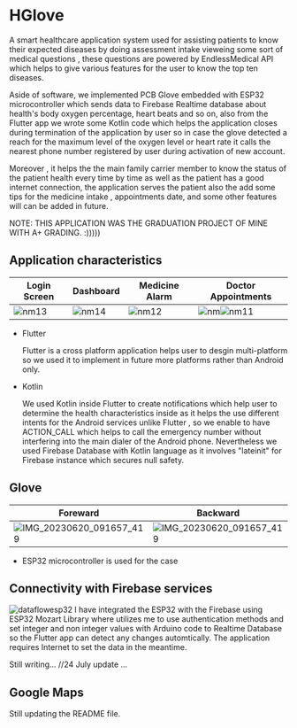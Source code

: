 # HGlove

A smart healthcare application system used for assisting patients to know their expected diseases by doing assessment intake vieweing some sort of medical questions , these questions are powered by EndlessMedical API which helps to give various features for the user to know the top ten diseases. 

Aside of software, we implemented PCB Glove embedded with ESP32 microcontroller which sends data to Firebase Realtime database about health's body oxygen percentage, heart beats and so on, also from the Flutter app we wrote some Kotlin code which helps the application closes during termination of the application by user so in case the glove detected a reach for the maximum level of the oxygen level or heart rate it calls the nearest phone number registered by user during activation of new account.

Moreover , it helps the the main family carrier member to know the status of the patient health every time by time as well as the patient has a good internet connection, the application serves the patient also the add some tips for the medicine intake , appointments date, and some other features will can be added in future.

NOTE: THIS APPLICATION WAS THE GRADUATION PROJECT OF MINE WITH A+ GRADING. :)))))

## Application characteristics
| Login Screen           | Dashboard              | Medicine Alarm |  Doctor Appointments  |
| ---------------------- | ---------------------- | ---------------------- | ---------------------- |
|![nm13](https://github.com/seifibrahim32/HGlove/assets/58334300/f01e2aa4-8232-44ca-8bd8-0b5d0215939a)|![nm14](https://github.com/seifibrahim32/HGlove/assets/58334300/c3cb52e9-421d-4fb3-a50a-463e71729c67) |![nm12](https://github.com/seifibrahim32/HGlove/assets/58334300/16445bd4-4da6-4798-8d83-e4694199d0ad)|![nm](https://github.com/seifibrahim32/HGlove/assets/58334300/7696b071-ca9e-48d9-8c6f-afab08f7ab6e)![nm11](https://github.com/seifibrahim32/HGlove/assets/58334300/866a52ac-0966-4901-ab68-7c8da1434778)
 

- Flutter
  
  Flutter is a cross platform application helps user to desgin multi-platform so we used it to implement in future more platforms rather than Android only.
  
- Kotlin
  
  We used Kotlin inside Flutter to create notifications which help user to determine the health characteristics inside as it helps the use different intents for the Android services unlike Flutter , so we enable to have ACTION_CALL which helps to call the emergency number without interfering into the main dialer of the Android phone.
  Nevertheless we used Firebase Database with Kotlin language as it involves "lateinit" for Firebase instance which secures null safety.
  
## Glove
| Foreward               | Backward               |
| ---------------------- | ---------------------- |
|![IMG_20230620_091657_419](https://github.com/seifibrahim32/HGlove/assets/58334300/9bf8cc5a-b6e6-472d-bb00-2cf3f3a399b4)|![IMG_20230620_091657_419](https://github.com/seifibrahim32/HGlove/assets/58334300/8dd86e58-c75b-45a8-b5d2-49e2b002c255)|

- ESP32 microcontroller is used for the case 

## Connectivity with Firebase services

  ![dataflowesp32](https://github.com/seifibrahim32/HGlove/assets/58334300/d27e4414-52db-4608-a9d7-3055fca82172)
I have integrated the ESP32 with the Firebase using ESP32 Mozart Library where utilizes me to use authentication methods and set integer and non integer values with Arduino code to Realtime Database so the Flutter app can detect any changes automtically.
The application requires Internet to set the data in the meantime.
 
Still writing... //24 July update ...

## Google Maps
Still updating the README file.
